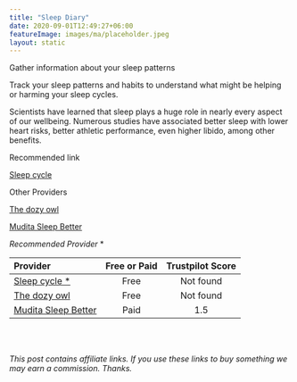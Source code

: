 ```yaml
---
title: "Sleep Diary"
date: 2020-09-01T12:49:27+06:00
featureImage: images/ma/placeholder.jpeg
layout: static
---
```


Gather information about your sleep patterns

Track your sleep patterns and habits to understand what might be helping or harming your sleep cycles. 

Scientists have learned that sleep plays a huge role in nearly every aspect of our wellbeing. Numerous studies have associated better sleep with lower heart risks, better athletic performance, even higher libido, among other benefits.

Recommended link

[Sleep cycle ](https://www.sleepcycle.com/sleep-habits-and-health/benefits-of-sleep-tracking/)

Other Providers

[The dozy owl](https://thedozyowl.co.uk/sleep-trackers/)

[Mudita Sleep Better ](https://campaign.mudita.com/mudita_sleep_better?msclkid=3b76ddc10d021dd1befdbede43e0e0da)

*Recommended Provider* *

| Provider      | Free or Paid  |  Trustpilot Score  |
| :-----------          | :--------------:      |  :--------------:         |
| [Sleep cycle  *](https://www.sleepcycle.com/sleep-habits-and-health/benefits-of-sleep-tracking/) |  Free | Not found | 
| [The dozy owl](https://thedozyowl.co.uk/sleep-trackers/) | Free | Not found | 
| [Mudita Sleep Better ](https://campaign.mudita.com/mudita_sleep_better?msclkid=3b76ddc10d021dd1befdbede43e0e0da) | Paid | 1.5 |  

<br/><br/>

*This post contains affiliate links. If you use these links to buy something we may
earn a commission. Thanks.*






